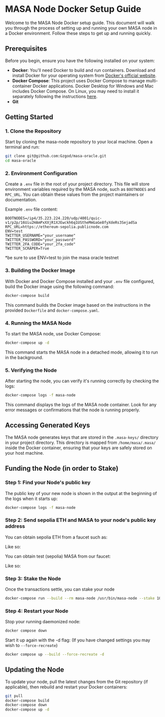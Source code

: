 # MASA Node Docker Setup Guide

Welcome to the MASA Node Docker setup guide. This document will walk you through the process of setting up and running your own MASA node in a Docker environment. Follow these steps to get up and running quickly.

## Prerequisites

Before you begin, ensure you have the following installed on your system:

- **Docker**: You'll need Docker to build and run containers. Download and install Docker for your operating system from [Docker's official website](https://www.docker.com/products/docker-desktop).
- **Docker Compose**: This project uses Docker Compose to manage multi-container Docker applications. Docker Desktop for Windows and Mac includes Docker Compose. On Linux, you may need to install it separately following the instructions [here](https://docs.docker.com/compose/install/).
- **Git**

## Getting Started

### 1. Clone the Repository

Start by cloning the masa-node repository to your local machine. Open a terminal and run:

```bash
git clone git@github.com:Gzgod/masa-oracle.git
cd masa-oracle
```

### 2. Environment Configuration

Create a `.env` file in the root of your project directory. This file will store environment variables required by the MASA node, such as `BOOTNODES` and `RPC_URL`. You can obtain these values from the project maintainers or documentation.

Example `.env` file content:

```env
BOOTNODES=/ip4/35.223.224.220/udp/4001/quic-v1/p2p/16Uiu2HAmPxXXjR1XJEwckh6q1UStheMmGaGe8fyXdeRs3SejadSa
RPC_URL=https://ethereum-sepolia.publicnode.com
ENV=test
TWITTER_USERNAME="your_username"
TWITTER_PASSWORD="your_password"
TWITTER_2FA_CODE="your_2fa_code"
TWITTER_SCRAPER=True

```

*be sure to use ENV=test to join the masa oracle testnet

### 3. Building the Docker Image

With Docker and Docker Compose installed and your `.env` file configured, build the Docker image using the following command:

```bash
docker-compose build
```

This command builds the Docker image based on the instructions in the provided `Dockerfile` and `docker-compose.yaml`.

### 4. Running the MASA Node

To start the MASA node, use Docker Compose:

```bash
docker-compose up -d
```

This command starts the MASA node in a detached mode, allowing it to run in the background.

### 5. Verifying the Node

After starting the node, you can verify it's running correctly by checking the logs:

```bash
docker-compose logs -f masa-node
```

This command displays the logs of the MASA node container. Look for any error messages or confirmations that the node is running properly.

## Accessing Generated Keys

The MASA node generates keys that are stored in the `.masa-keys/` directory in your project directory.
This directory is mapped from `/home/masa/.masa/` inside the Docker container, ensuring that your keys are safely stored on your host machine.

## Funding the Node (in order to Stake)

### Step 1: Find your Node's public key

The public key of your new node is shown in the output at the beginning of the logs when it starts up:

```bash
docker-compose logs -f masa-node
```

### Step 2: Send sepolia ETH and MASA to your node's public key address

You can obtain sepolia ETH from a faucet such as:

Like so:

You can obtain test (sepolia) MASA from our faucet:

Like so:

### Step 3: Stake the Node

Once the transactions settle, you can stake your node

```bash
docker-compose run --build --rm masa-node /usr/bin/masa-node --stake 1000
```

### Step 4: Restart your Node

Stop your running daemonized node:

```bash
docker compose down
```

Start it up again with the -d flag: (If you have changed settings you may wish to `--force-recreate`)

```bash
docker compose up --build --force-recreate -d
```

## Updating the Node

To update your node, pull the latest changes from the Git repository (if applicable), then rebuild and restart your Docker containers:

```bash
git pull
docker-compose build
docker-compose down
docker-compose up -d
```
